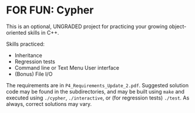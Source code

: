 FOR FUN: Cypher
===============

This is an optional, UNGRADED project for practicing your growing object-oriented skills in C++.

Skills practiced:

* Inheritance
* Regression tests
* Command line or Text Menu User interface
* (Bonus) File I/O

The requirements are in ```P4_Requirements_Update_2.pdf```. Suggested solution code may be found in the subdirectories, and may be built using ```make``` and executed using ```./cypher```, ```./interactive```, or (for regression tests) ```./test```.  As always, correct solutions may vary.
